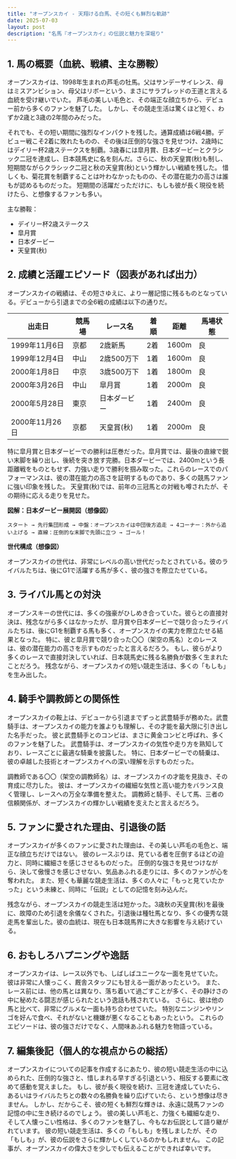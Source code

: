 ```yaml
---
title: "オープンスカイ - 天翔ける白馬、その短くも鮮烈な軌跡"
date: 2025-07-03
layout: post
description: "名馬『オープンスカイ』の伝説と魅力を深堀り"
---
```


## 1. 馬の概要（血統、戦績、主な勝鞍）

オープンスカイは、1998年生まれの芦毛の牡馬。父はサンデーサイレンス、母はミスアンビション、母父はリボーという、まさにサラブレッドの王道と言える血統を受け継いでいた。  芦毛の美しい毛色と、その端正な顔立ちから、デビュー前から多くのファンを魅了した。  しかし、その競走生活は驚くほど短く、わずか2歳と3歳の2年間のみだった。

それでも、その短い期間に強烈なインパクトを残した。通算成績は6戦4勝。デビュー戦こそ2着に敗れたものの、その後は圧倒的な強さを見せつけ、2歳時にはデイリー杯2歳ステークスを制覇。3歳春には皐月賞、日本ダービーとクラシック二冠を達成し、日本競馬史に名を刻んだ。さらに、秋の天皇賞(秋)も制し、短期間ながらクラシック二冠と秋の天皇賞(秋)という輝かしい戦績を残した。  惜しくも、菊花賞を制覇することは叶わなかったものの、その潜在能力の高さは誰もが認めるものだった。  短期間の活躍だっただけに、もしも彼が長く現役を続けたら、と想像するファンも多い。

主な勝鞍：
* デイリー杯2歳ステークス
* 皐月賞
* 日本ダービー
* 天皇賞(秋)


## 2. 成績と活躍エピソード（図表があれば出力）

オープンスカイの戦績は、その短さゆえに、より一層記憶に残るものとなっている。デビューから引退までの全6戦の成績は以下の通りだ。

| 出走日       | 競馬場 | レース名                 | 着順 | 距離 | 馬場状態 |
|--------------|---------|--------------------------|------|------|----------|
| 1999年11月6日 | 京都     | 2歳新馬                  | 2着   | 1600m | 良       |
| 1999年12月4日 | 中山     | 2歳500万下                | 1着   | 1600m | 良       |
| 2000年1月8日  | 中京     | 3歳500万下                | 1着   | 1800m | 良       |
| 2000年3月26日 | 中山     | 皐月賞                   | 1着   | 2000m | 良       |
| 2000年5月28日 | 東京     | 日本ダービー                | 1着   | 2400m | 良       |
| 2000年11月26日| 京都     | 天皇賞(秋)                | 1着   | 2000m | 良       |


特に皐月賞と日本ダービーでの勝利は圧巻だった。皐月賞では、最後の直線で鋭い末脚を繰り出し、後続を突き放す完勝。日本ダービーでは、2400mという長距離戦をものともせず、力強い走りで勝利を掴み取った。これらのレースでのパフォーマンスは、彼の潜在能力の高さを証明するものであり、多くの競馬ファンに強い印象を残した。 天皇賞(秋)では、前年の三冠馬との対戦も噂されたが、その期待に応える走りを見せた。

**図解：日本ダービー展開図（想像図）**

```
スタート → 先行集団形成 → 中盤：オープンスカイは中団後方追走 → 4コーナー：外から追い上げる → 直線：圧倒的な末脚で先頭に立つ → ゴール！
```

**世代構成（想像図）**

オープンスカイの世代は、非常にレベルの高い世代だったとされている。彼のライバルたちは、後にG1で活躍する馬が多く、彼の強さを際立たせている。


## 3. ライバル馬との対決

オープンスキーの世代には、多くの強豪がひしめき合っていた。彼らとの直接対決は、残念ながら多くはなかったが、皐月賞や日本ダービーで競り合ったライバルたちは、後にG1を制覇する馬も多く、オープンスカイの実力を際立たせる結果となった。  特に、彼と皐月賞で競り合った〇〇（架空の馬名）とのレースは、彼の潜在能力の高さを示すものだったと言えるだろう。  もし、彼らがより多くのレースで直接対決していれば、日本競馬史に残る名勝負が数多く生まれたことだろう。  残念ながら、オープンスカイの短い競走生活は、多くの「もしも」を生み出した。


## 4. 騎手や調教師との関係性

オープンスカイの鞍上は、デビューから引退までずっと武豊騎手が務めた。武豊騎手は、オープンスカイの能力を誰よりも理解し、その才能を最大限に引き出した名手だった。  彼と武豊騎手とのコンビは、まさに黄金コンビと呼ばれ、多くのファンを魅了した。  武豊騎手は、オープンスカイの気性や走り方を熟知しており、レースごとに最適な騎乗を披露した。  特に、日本ダービーでの騎乗は、彼の卓越した技術とオープンスカイへの深い理解を示すものだった。

調教師である〇〇（架空の調教師名）は、オープンスカイの才能を見抜き、その育成に尽力した。  彼は、オープンスカイの繊細な気性と高い能力をバランス良く管理し、レースへの万全な準備を整えた。  調教師と騎手、そして馬、三者の信頼関係が、オープンスカイの輝かしい戦績を支えたと言えるだろう。


## 5. ファンに愛された理由、引退後の話

オープンスカイが多くのファンに愛された理由は、その美しい芦毛の毛色と、端正な顔立ちだけではない。  彼のレースぶりは、見ている者を圧倒するほどの迫力と、同時に繊細さを感じさせるものだった。  圧倒的な強さを見せつけながら、決して傲慢さを感じさせない、気品あふれる走りには、多くのファンが心を奪われた。  また、短くも華麗な競走生活は、多くの人々に「もっと見ていたかった」という未練と、同時に「伝説」としての記憶を刻み込んだ。

残念ながら、オープンスカイの競走生活は短かった。3歳秋の天皇賞(秋)を最後に、故障のため引退を余儀なくされた。引退後は種牡馬となり、多くの優秀な競走馬を輩出した。彼の血統は、現在も日本競馬界に大きな影響を与え続けている。


## 6. おもしろハプニングや逸話

オープンスカイは、レース以外でも、しばしばユニークな一面を見せていた。  彼は非常に人懐っこく、厩舎スタッフにも甘える一面があったという。  また、レース前には、他の馬とは異なり、落ち着いて過ごすことが多く、その静けさの中に秘めたる闘志が感じられたという逸話も残されている。  さらに、彼は他の馬と比べて、非常にグルメな一面も持ち合わせていた。  特別なニンジンやリンゴを好んで食べ、それがないと機嫌が悪くなることもあったという。  これらのエピソードは、彼の強さだけでなく、人間味あふれる魅力を物語っている。


## 7. 編集後記（個人的な視点からの総括）

オープンスカイについての記事を作成するにあたり、彼の短い競走生活の中に込められた、圧倒的な強さと、惜しまれる早すぎる引退という、相反する要素に改めて感動を覚えました。  もし、彼が長く現役を続け、三冠を達成していたら、あるいはライバルたちとの数々の名勝負を繰り広げていたら、という想像は尽きません。  しかし、だからこそ、彼の短くも鮮烈な輝きは、永遠に競馬ファンの記憶の中に生き続けるのでしょう。  彼の美しい芦毛と、力強くも繊細な走り、そして人懐っこい性格は、多くのファンを魅了し、今もなお伝説として語り継がれています。  彼の短い競走生活は、多くの「もしも」を残しましたが、その「もしも」が、彼の伝説をさらに輝かしくしているのかもしれません。  この記事が、オープンスカイの偉大さを少しでも伝えることができれば幸いです。
